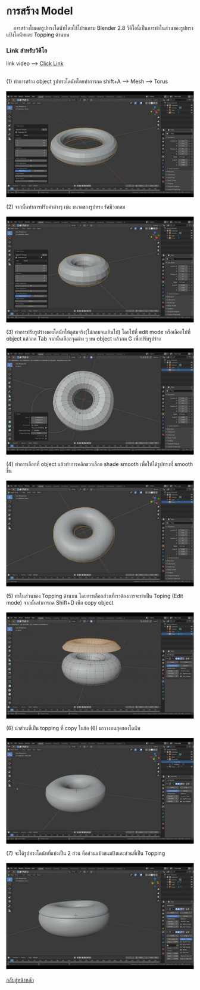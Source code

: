 # การสร้าง Model
&nbsp;&nbsp;&nbsp;&nbsp; การสร้างโมเดลรูปทรงโดนัทโดยใช้โปรแกรม Blender 2.8 วิดีโอนี้เป็นการทำในส่วนของรูปทรงแป้งโดนัทและ Topping ด้านบน
<br>
### Link สำหรับวิดีโอ
link video --> [Click Link](https://youtu.be/9mXk0yO0uFM)<br>
<br>


(1) ทำการสร้าง object รูปทรงโดนัทโดยทำการกด shift+A --> Mesh --> Torus  <br>
<br>
<img src="image/model/1.1.png"><br>

(2) จากนั้นทำการปรับค่าต่างๆ เช่น ขนาดของรูปทรง รัศมีวงกลม <br>
<br>
<img src="image/model/1.2.png"><br>

(3) ทำการปรับรูปร่างของโดนัทให้ดูสมจริง(ไม่กลมจนเกินไป) โดยไปที่ edit mode หรือเลือกไปที่ object แล้วกด Tab จากนั้นเลือกจุดต่าง ๆ บน object แล้วกด G เพื่อปรับรูปร่าง <br>
<br>
<img src="image/model/1.3.png"><br>

(4) ทำการเลือกที่ object แล้วทำการคลิกขวาเลือก shade smooth เพื่อให้ได้รูปทรงที่ smooth ขึ้น <br>
<br>
<img src="image/model/1.4.png"><br>

(5) ทำในส่วนของ Topping ด้านบน โดยการเลือกส่วนที่เราต้องการจะทำเป็น Toping (Edit mode) จากนั้นทำการกด Shift+D เพือ copy object <br>
<br>
<img src="image/model/1.5.png"><br>

(6) นำส่วนที่เป็น topping ที่ copy ในข้อ (6) มาวางบนสุดของโดนัท <br>
<br>
<img src="image/model/1.6.png"><br>

(7) จะได้รูปทรงโดนัทที่แบ่งเป็น 2 ส่วน คือส่วนแป้งขนมปังและส่วนที่เป็น Topping <br>
<br>
<img src="image/model/1.7.png"><br>
<br>
[กลับสู่หน้าหลัก](README.md)<br>


